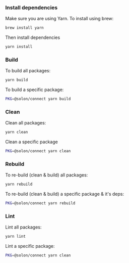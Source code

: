 ### Install dependencies

Make sure you are using Yarn. To install using brew:

```bash
brew install yarn
```

Then install dependencies

```bash
yarn install
```

### Build

To build all packages:

```bash
yarn build
```

To build a specific package:

```bash
PKG=@solon/connect yarn build
```

### Clean

Clean all packages:

```bash
yarn clean
```

Clean a specific package

```bash
PKG=@solon/connect yarn clean
```

### Rebuild

To re-build (clean & build) all packages:

```bash
yarn rebuild
```

To re-build (clean & build) a specific package & it's deps:

```bash
PKG=@solon/connect yarn rebuild
```

### Lint

Lint all packages:

```bash
yarn lint
```

Lint a specific package:

```bash
PKG=@solon/connect yarn clean
```
